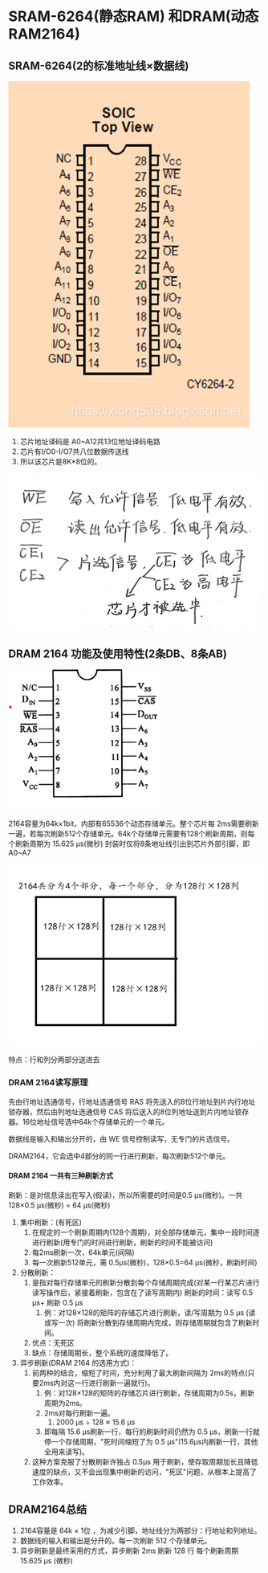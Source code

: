 

# SRAM-6264(静态RAM) 和DRAM(动态RAM2164)

## SRAM-6264(2的标准地址线×数据线)

<img src="/emuImage/image-20230927163624629.png" alt="image-20230927163624629" style="zoom:80%;" />

1. 芯片地址译码是 A0~A12共13位地址译码电路
2. 芯片有I/O0-I/O7共八位数据传送线
3. 所以该芯片是8K*8位的。

<img src="/emuImage/image-20230927163736490.png" alt="image-20230927163736490" style="zoom:80%;" />



## DRAM 2164 功能及使用特性(2条DB、8条AB)

![](/emuImage/DRAM动态2164芯片.png)

2164容量为64k×1bit，内部有65536个动态存储单元。整个芯片每 2ms需要刷新一遍，若每次刷新512个存储单元。64k个存储单元需要有128个刷新周期，则每个刷新周期为 15.625 μs(微秒) 封装时仅将8条地址线引出到芯片外部引脚，即 A0~A7

<img src="/emuImage/动态DRAM2164.png" style="zoom:80%;" />

特点：行和列分两部分送进去



### DRAM 2164读写原理

先由行地址选通信号，行地址选通信号 RAS 将先送入的8位行地址到片内行地址锁存器，然后由列地址选通信号 CAS 将后送入的8位列地址送到片内地址锁存器。16位地址信号选中64k个存储单元的一个单元。

数据线是输入和输出分开的，由 WE 信号控制读写，无专门的片选信号。

DRAM2164，它会选中4部分的同一行进行刷新，每次刷新512个单元。

#### DRAM 2164 一共有三种刷新方式

刷新：是对信息读出在写入(假读)，所以所需要的时间是0.5 μs(微秒)。一共 128×0.5 μs(微秒) = 64 μs(微秒)

1. 集中刷新：(有死区)
   1. 在规定的一个刷新周期内(128个周期)，对全部存储单元，集中一段时间逐进行刷新(用专门的时间进行刷新，刷新的时间不能被访问)
   2. 每2ms刷新一次，64k单元(间隔)
   3. 每一次刷新512单元，需 0.5μs(微秒)，128×0.5=64 μs(微秒，刷新时间) 
2. 分散刷新：
   1. 是指对每行存储单元的刷新分散到每个存储周期完成(对某一行某芯片进行读写操作后，紧接着刷新，包含在了读写周期内) 刷新的时间：读写 0.5 μs+ 刷新 0.5 μs
      1. 例：对128×128的矩阵的存储芯片进行刷新，读/写周期为 0.5  μs (读或写一次) 将刷新分散到存储周期内完成，则存储周期就包含了刷新时间。
   2. 优点：无死区
   3. 缺点：存储周期长，整个系统的速度降低了。
3. 异步刷新(DRAM 2164 的选用方式)：
   1. 前两种的结合，缩短了时间，充分利用了最大刷新间隔为 2ms的特点(只要2ms内对这一行进行刷新一遍就行)。
      1. 例：对128×128的矩阵的存储芯片进行刷新，存储周期为0.5s，刷新周期为2ms。
      2. 2ms对每行刷新一遍。
         1. 2000 μs ÷ 128 ≈ 15.6 μs
      3. 即每隔 15.6 μs刷新一行，每行的刷新时间仍然为 0.5 μs，刷新一行就停一个存储周期，"死时间缩短了为  0.5 μs"(15.6μs内刷新一行，其他全用来读写)。
   2. 这种方案克服了分散刷新许独占 0.5μs 用于刷新，使存取周期加长且降低速度的缺点，又不会出现集中刷新的访问，"死区"问题，从根本上提高了工作效率。

## DRAM2164总结

1. 2164容量是 64k × 1位 ，为减少引脚，地址线分为两部分：行地址和列地址。
2. 数据线的输入和输出是分开的。每一次刷新 512 个存储单元。
3. 异步刷新是最终采用的方式，异步刷新 2ms 刷新 128 行 每个刷新周期 15.625 μs (微秒)